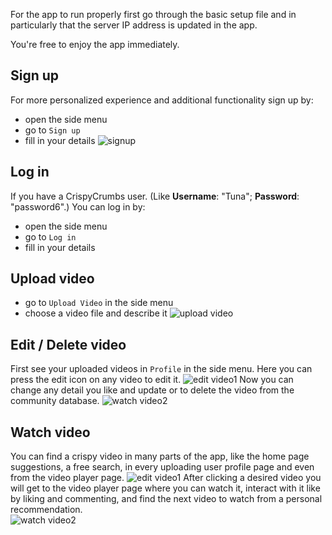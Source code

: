 For the app to run properly first go through the basic setup file and in particularly that the server IP address is updated in the app.

You're free to enjoy the app immediately. 
## Sign up
For more personalized experience and additional functionality sign up by:
- open the side menu
- go to `Sign up`
- fill in your details
![signup](assets/signup.png)

## Log in
If you have a CrispyCrumbs user. (Like **Username**: "Tuna"; **Password**: "password6".)
You can log in by:
- open the side menu
- go to `Log in`
- fill in your details

## Upload video
- go to `Upload Video` in the side menu
- choose a video file and describe it
![upload video](assets/uploadvideo.png)

## Edit / Delete video
First see your uploaded videos in `Profile` in the side menu.
Here you can press the edit icon on any video to edit it.
![edit video1](assets/editvideo1.png)
Now you can change any detail you like and update or to delete the video from the community database.
![watch video2](assets/watchvideo2.png)
## Watch video
You can  find a crispy video in many parts of the app, like the home page suggestions, a free search, in every uploading user profile page and even from the video player page.
![edit video1](assets/editvideo1.png)
After clicking a desired video you will get to the video player page where you can watch it, interact with it like by liking and commenting, and find the next video to watch from a personal recommendation.  
![watch video2](assets/watchvideo2.png)